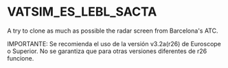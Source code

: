 # VATSIM_ES_LEBL_SACTA
A try to clone as much as possible the radar screen from Barcelona's ATC.

IMPORTANTE: Se recomienda el uso de la versión v3.2a(r26) de Euroscope o Superior. No se garantiza que para otras versiones diferentes de r26 funcione.
